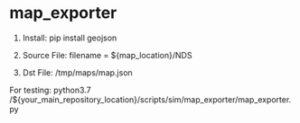 # map_exporter

1. Install:
pip install geojson 

2. Source File: 
filename = ${map_location}/NDS

3. Dst File:  /tmp/maps/map.json

For testing: python3.7  /${your_main_repository_location}/scripts/sim/map_exporter/map_exporter.py 
